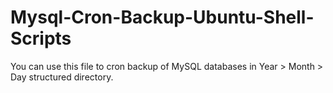 # Mysql-Cron-Backup-Ubuntu-Shell-Scripts
You can use this file to cron backup of MySQL databases in Year > Month > Day structured directory.
